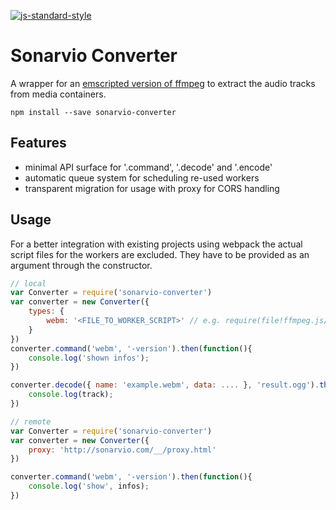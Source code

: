 [![js-standard-style](https://cdn.rawgit.com/feross/standard/master/badge.svg)](https://github.com/feross/standard)

Sonarvio Converter
==================

A wrapper for an [emscripted version of ffmpeg](https://github.com/Kagami/ffmpeg.js) to extract the audio tracks from media containers.

`npm install --save sonarvio-converter`


## Features

- minimal API surface for '.command', '.decode' and '.encode'
- automatic queue system for scheduling re-used workers
- transparent migration for usage with proxy for CORS handling


## Usage

For a better integration with existing projects using webpack the actual script files
for the workers are excluded. They have to be provided as an argument through the constructor.

```js
// local
var Converter = require('sonarvio-converter')
var converter = new Converter({
	types: {
		webm: '<FILE_TO_WORKER_SCRIPT>' // e.g. require(file!ffmpeg.js/ffmpeg-worker-webm)
	}
})
converter.command('webm', '-version').then(function(){
	console.log('shown infos');
})

converter.decode({ name: 'example.webm', data: .... }, 'result.ogg').then(function (track) {
	console.log(track);
})

// remote
var Converter = require('sonarvio-converter')
var converter = new Converter({
	proxy: 'http://sonarvio.com/__/proxy.html'
})

converter.command('webm', '-version').then(function(){
	console.log('show', infos);
})
```
